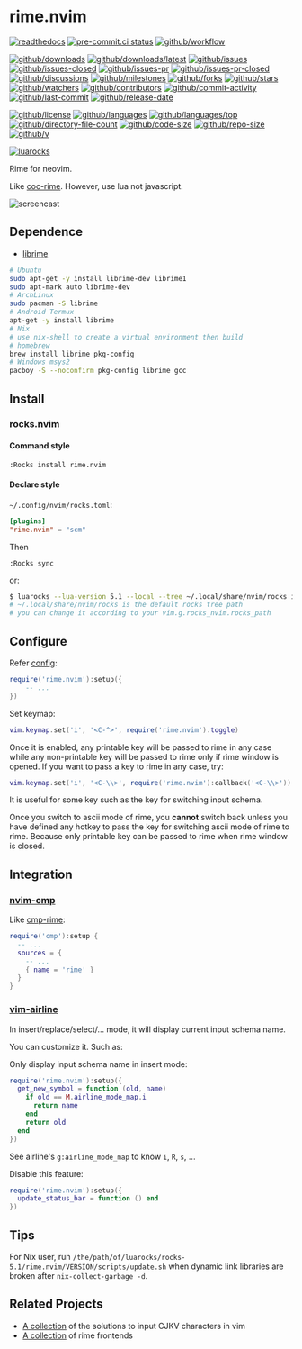 # rime.nvim

[![readthedocs](https://shields.io/readthedocs/rime-nvim)](https://rime-nvim.readthedocs.io)
[![pre-commit.ci status](https://results.pre-commit.ci/badge/github/Freed-Wu/rime.nvim/main.svg)](https://results.pre-commit.ci/latest/github/Freed-Wu/rime.nvim/main)
[![github/workflow](https://github.com/Freed-Wu/rime.nvim/actions/workflows/main.yml/badge.svg)](https://github.com/Freed-Wu/rime.nvim/actions)

[![github/downloads](https://shields.io/github/downloads/Freed-Wu/rime.nvim/total)](https://github.com/Freed-Wu/rime.nvim/releases)
[![github/downloads/latest](https://shields.io/github/downloads/Freed-Wu/rime.nvim/latest/total)](https://github.com/Freed-Wu/rime.nvim/releases/latest)
[![github/issues](https://shields.io/github/issues/Freed-Wu/rime.nvim)](https://github.com/Freed-Wu/rime.nvim/issues)
[![github/issues-closed](https://shields.io/github/issues-closed/Freed-Wu/rime.nvim)](https://github.com/Freed-Wu/rime.nvim/issues?q=is%3Aissue+is%3Aclosed)
[![github/issues-pr](https://shields.io/github/issues-pr/Freed-Wu/rime.nvim)](https://github.com/Freed-Wu/rime.nvim/pulls)
[![github/issues-pr-closed](https://shields.io/github/issues-pr-closed/Freed-Wu/rime.nvim)](https://github.com/Freed-Wu/rime.nvim/pulls?q=is%3Apr+is%3Aclosed)
[![github/discussions](https://shields.io/github/discussions/Freed-Wu/rime.nvim)](https://github.com/Freed-Wu/rime.nvim/discussions)
[![github/milestones](https://shields.io/github/milestones/all/Freed-Wu/rime.nvim)](https://github.com/Freed-Wu/rime.nvim/milestones)
[![github/forks](https://shields.io/github/forks/Freed-Wu/rime.nvim)](https://github.com/Freed-Wu/rime.nvim/network/members)
[![github/stars](https://shields.io/github/stars/Freed-Wu/rime.nvim)](https://github.com/Freed-Wu/rime.nvim/stargazers)
[![github/watchers](https://shields.io/github/watchers/Freed-Wu/rime.nvim)](https://github.com/Freed-Wu/rime.nvim/watchers)
[![github/contributors](https://shields.io/github/contributors/Freed-Wu/rime.nvim)](https://github.com/Freed-Wu/rime.nvim/graphs/contributors)
[![github/commit-activity](https://shields.io/github/commit-activity/w/Freed-Wu/rime.nvim)](https://github.com/Freed-Wu/rime.nvim/graphs/commit-activity)
[![github/last-commit](https://shields.io/github/last-commit/Freed-Wu/rime.nvim)](https://github.com/Freed-Wu/rime.nvim/commits)
[![github/release-date](https://shields.io/github/release-date/Freed-Wu/rime.nvim)](https://github.com/Freed-Wu/rime.nvim/releases/latest)

[![github/license](https://shields.io/github/license/Freed-Wu/rime.nvim)](https://github.com/Freed-Wu/rime.nvim/blob/main/LICENSE)
[![github/languages](https://shields.io/github/languages/count/Freed-Wu/rime.nvim)](https://github.com/Freed-Wu/rime.nvim)
[![github/languages/top](https://shields.io/github/languages/top/Freed-Wu/rime.nvim)](https://github.com/Freed-Wu/rime.nvim)
[![github/directory-file-count](https://shields.io/github/directory-file-count/Freed-Wu/rime.nvim)](https://github.com/Freed-Wu/rime.nvim)
[![github/code-size](https://shields.io/github/languages/code-size/Freed-Wu/rime.nvim)](https://github.com/Freed-Wu/rime.nvim)
[![github/repo-size](https://shields.io/github/repo-size/Freed-Wu/rime.nvim)](https://github.com/Freed-Wu/rime.nvim)
[![github/v](https://shields.io/github/v/release/Freed-Wu/rime.nvim)](https://github.com/Freed-Wu/rime.nvim)

[![luarocks](https://img.shields.io/luarocks/v/Freed-Wu/rime.nvim)](https://luarocks.org/modules/Freed-Wu/rime.nvim)

Rime for neovim.

Like [coc-rime](https://github.com/tonyfettes/coc-rime).
However, use lua not javascript.

![screencast](https://github.com/user-attachments/assets/71882a57-d4dd-4898-8eee-b7a17ae5193f)

## Dependence

- [librime](https://github.com/rime/librime)

```sh
# Ubuntu
sudo apt-get -y install librime-dev librime1
sudo apt-mark auto librime-dev
# ArchLinux
sudo pacman -S librime
# Android Termux
apt-get -y install librime
# Nix
# use nix-shell to create a virtual environment then build
# homebrew
brew install librime pkg-config
# Windows msys2
pacboy -S --noconfirm pkg-config librime gcc
```

## Install

### rocks.nvim

#### Command style

```vim
:Rocks install rime.nvim
```

#### Declare style

`~/.config/nvim/rocks.toml`:

```toml
[plugins]
"rime.nvim" = "scm"
```

Then

```vim
:Rocks sync
```

or:

```sh
$ luarocks --lua-version 5.1 --local --tree ~/.local/share/nvim/rocks install rime.nvim
# ~/.local/share/nvim/rocks is the default rocks tree path
# you can change it according to your vim.g.rocks_nvim.rocks_path
```

## Configure

Refer [config](https://rime-nvim.readthedocs.io/en/latest/modules/lua.rime.config.html):

```lua
require('rime.nvim'):setup({
    -- ...
})
```

Set keymap:

```lua
vim.keymap.set('i', '<C-^>', require('rime.nvim').toggle)
```

Once it is enabled, any printable key will be passed to rime in any case while
any non-printable key will be passed to rime only if rime window is opened. If
you want to pass a key to rime in any case, try:

```lua
vim.keymap.set('i', '<C-\\>', require('rime.nvim'):callback('<C-\\>'))
```

It is useful for some key such as the key for switching input schema.

Once you switch to ascii mode of rime, you **cannot** switch back unless you
have defined any hotkey to pass the key for switching ascii mode of rime to rime.
Because only printable key can be passed to rime when rime window is closed.

## Integration

### [nvim-cmp](https://github.com/hrsh7th/nvim-cmp)

Like [cmp-rime](https://github.com/Ninlives/cmp-rime):

```lua
require('cmp'):setup {
  -- ...
  sources = {
    -- ...
    { name = 'rime' }
  }
}
```

### [vim-airline](https://github.com/vim-airline/vim-airline/)

In insert/replace/select/... mode, it will display current input schema name.

You can customize it. Such as:

Only display input schema name in insert mode:

```lua
require('rime.nvim'):setup({
  get_new_symbol = function (old, name)
    if old == M.airline_mode_map.i
      return name
    end
    return old
  end
})
```

See airline's `g:airline_mode_map` to know `i`, `R`, `s`, ...

Disable this feature:

```lua
require('rime.nvim'):setup({
  update_status_bar = function () end
})
```

## Tips

For Nix user, run
`/the/path/of/luarocks/rocks-5.1/rime.nvim/VERSION/scripts/update.sh` when
dynamic link libraries are broken after `nix-collect-garbage -d`.

## Related Projects

- [A collection](https://github.com/Freed-Wu/ime.nvim) of the solutions to
  input CJKV characters in vim
- [A collection](https://github.com/rime/librime#frontends) of rime frontends
